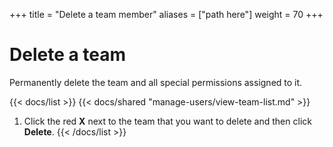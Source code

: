 +++
title = "Delete a team member"
aliases = ["path here"]
weight = 70
+++

# Delete a team

Permanently delete the team and all special permissions assigned to it.

{{< docs/list >}}
{{< docs/shared "manage-users/view-team-list.md" >}}

1. Click the red **X** next to the team that you want to delete and then click **Delete**.
   {{< /docs/list >}}
